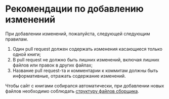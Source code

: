 # Рекомендации по добавлению изменений

При добавлении изменений, пожалуйста, следующей следующим правилам.

1. Один pull request должен содержать изменения касающиеся только одной книги;
2. В pull request не должно быть лишних изменений, включая лишних файлов или правок в других файлах;
3. Название pull request-та и комментарии к коммитам должны быть информативные, отражать содержание изменений.

Чтобы сайт с книгами собирался автоматически, при добавлении новых файлов необходимо соблюдать [структуру файлов сборщика](https://github.com/ZaryaXYZ/comtext_builder/blob/main/structure.md).
